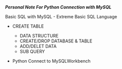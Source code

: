 ***Personal Note For Python Connection with MySQL***

Basic SQL with MySQL - Extreme Basic SQL Language

- CREATE TABLE
  - DATA STRUCTURE
  - CREATE/DROP DATABASE & TABLE
  - ADD/DELET DATA
  - SUB QUERY

- Python Connect to MySQLWorkbench
